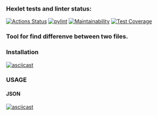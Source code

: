 ### Hexlet tests and linter status:
[![Actions Status](https://github.com/takeitawaytu/python-project-lvl2/workflows/hexlet-check/badge.svg)](https://github.com/takeitawaytu/python-project-lvl2/actions)
[![pylint](https://github.com/takeitawaytu/python-project-lvl2/actions/workflows/pylint.yml/badge.svg?branch=main)](https://github.com/takeitawaytu/python-project-lvl2/actions/workflows/pylint.yml)
[![Maintainability](https://api.codeclimate.com/v1/badges/a99a88d28ad37a79dbf6/maintainability)](https://codeclimate.com/github/codeclimate/codeclimate/maintainability)
[![Test Coverage](https://api.codeclimate.com/v1/badges/a99a88d28ad37a79dbf6/test_coverage)](https://codeclimate.com/github/codeclimate/codeclimate/test_coverage)

### Tool for find differenve between two files.

### Installation

[![asciicast](https://asciinema.org/a/Pigg2bthNUnyNh49PjbaImpgF.svg)](https://asciinema.org/a/Pigg2bthNUnyNh49PjbaImpgF)

### USAGE

#### JSON

[![asciicast](https://asciinema.org/a/O6Eqn8siw8W2B3VjaDO1HrLEE.svg)](https://asciinema.org/a/O6Eqn8siw8W2B3VjaDO1HrLEE)
